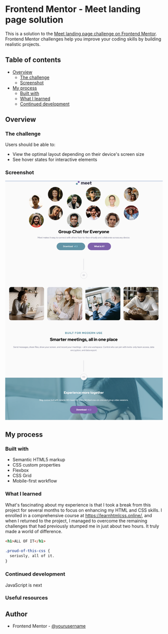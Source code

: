 # Frontend Mentor - Meet landing page solution

This is a solution to the [Meet landing page challenge on Frontend Mentor](https://www.frontendmentor.io/challenges/meet-landing-page-rbTDS6OUR). Frontend Mentor challenges help you improve your coding skills by building realistic projects.

## Table of contents

- [Overview](#overview)
  - [The challenge](#the-challenge)
  - [Screenshot](#screenshot)
- [My process](#my-process)
  - [Built with](#built-with)
  - [What I learned](#what-i-learned)
  - [Continued development](#continued-development)

## Overview

### The challenge

Users should be able to:

- View the optimal layout depending on their device's screen size
- See hover states for interactive elements

### Screenshot

![](./public/assets/Meet%20Landing%20Page%20Final.png)

## My process

### Built with

- Semantic HTML5 markup
- CSS custom properties
- Flexbox
- CSS Grid
- Mobile-first workflow

### What I learned

What's fascinating about my experience is that I took a break from this project for several months to focus on enhancing my HTML and CSS skills. I enrolled in a comprehensive course at https://learnhtmlcss.online/, and when I returned to the project, I managed to overcome the remaining challenges that had previously stumped me in just about two hours. It truly made a world of difference.

```html
<h1>ALL OF IT</h1>
```

```css
.proud-of-this-css {
  seriusly, all of it.
}
```

### Continued development

JavaScript is next

### Useful resources

## Author

- Frontend Mentor - [@yourusername](https://www.frontendmentor.io/profile/ColinMcArthur85)
